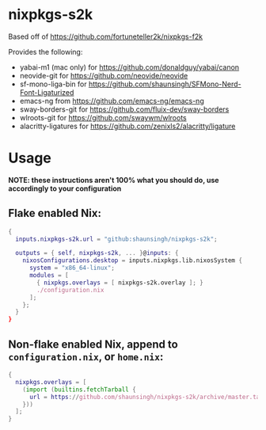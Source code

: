 # nixpkgs-s2k

Based off of https://github.com/fortuneteller2k/nixpkgs-f2k

Provides the following: 
- yabai-m1 (mac only) for https://github.com/donaldguy/yabai/canon
- neovide-git for https://github.com/neovide/neovide
- sf-mono-liga-bin for https://github.com/shaunsingh/SFMono-Nerd-Font-Ligaturized
- emacs-ng from https://github.com/emacs-ng/emacs-ng
- sway-borders-git for https://github.com/fluix-dev/sway-borders
- wlroots-git for https://github.com/swaywm/wlroots
- alacritty-ligatures for https://github.com/zenixls2/alacritty/ligature

# Usage

**NOTE: these instructions aren't 100% what you should do, use accordingly to your configuration**

## Flake enabled Nix:

```nix
{
  inputs.nixpkgs-s2k.url = "github:shaunsingh/nixpkgs-s2k";

  outputs = { self, nixpkgs-s2k, ... }@inputs: {
    nixosConfigurations.desktop = inputs.nixpkgs.lib.nixosSystem {
      system = "x86_64-linux";
      modules = [
        { nixpkgs.overlays = [ nixpkgs-s2k.overlay ]; }
        ./configuration.nix
      ];
    };
  }
}
```

## Non-flake enabled Nix, append to `configuration.nix`, or `home.nix`:
```nix
{
  nixpkgs.overlays = [
    (import (builtins.fetchTarball {
      url = https://github.com/shaunsingh/nixpkgs-s2k/archive/master.tar.gz;
    }))
  ];
}
```
